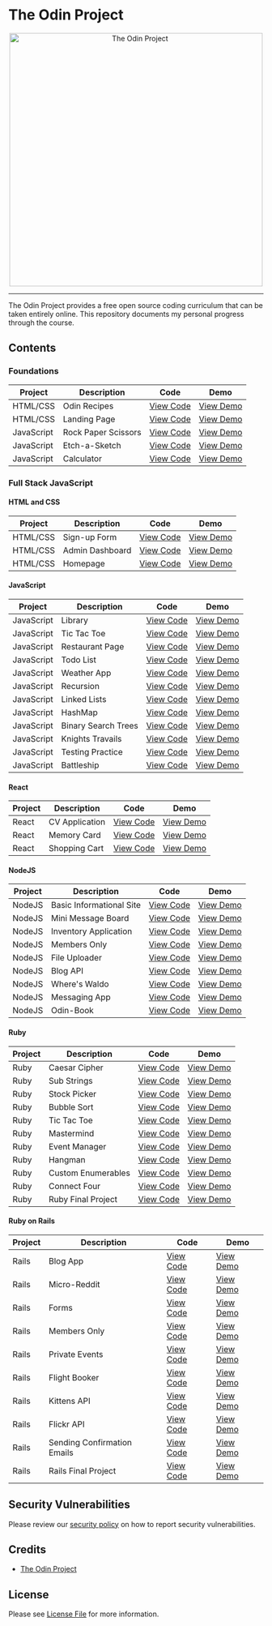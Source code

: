 # The Odin Project

<div align="center">
	<img src="https://github.com/SamHillierDev/theodinproject/blob/main/assets/images/the-odin-project.png?raw=true" alt="The Odin Project" width="500">
</div>

---

The Odin Project provides a free open source coding curriculum that can be taken entirely online. This repository documents my personal progress through the course.

## Contents

### Foundations

| Project    | Description         | Code           | Demo           |
| ---------- | ------------------- | -------------- | -------------- |
| HTML/CSS   | Odin Recipes             | [View Code](https://github.com/SamHillierDev/theodinproject/tree/main/courses/foundations/odin-recipes) | [View Demo](https://samhillierdev.github.io/theodinproject/courses/foundations/odin-recipes) |
| HTML/CSS   | Landing Page        | [View Code](https://github.com/SamHillierDev/theodinproject/tree/main/courses/foundations/landing-page) | [View Demo](https://samhillierdev.github.io/theodinproject/courses/foundations/landing-page/) |
| JavaScript | Rock Paper Scissors | [View Code](#) | [View Demo](#) |
| JavaScript | Etch-a-Sketch       | [View Code](#) | [View Demo](#) |
| JavaScript | Calculator          | [View Code](#) | [View Demo](#) |

### Full Stack JavaScript

#### HTML and CSS

| Project  | Description     | Code           | Demo           |
| -------- | --------------- | -------------- | -------------- |
| HTML/CSS | Sign-up Form    | [View Code](#) | [View Demo](#) |
| HTML/CSS | Admin Dashboard | [View Code](#) | [View Demo](#) |
| HTML/CSS | Homepage        | [View Code](#) | [View Demo](#) |

#### JavaScript

| Project    | Description         | Code           | Demo           |
| ---------- | ------------------- | -------------- | -------------- |
| JavaScript | Library             | [View Code](#) | [View Demo](#) |
| JavaScript | Tic Tac Toe         | [View Code](#) | [View Demo](#) |
| JavaScript | Restaurant Page     | [View Code](#) | [View Demo](#) |
| JavaScript | Todo List           | [View Code](#) | [View Demo](#) |
| JavaScript | Weather App         | [View Code](#) | [View Demo](#) |
| JavaScript | Recursion           | [View Code](#) | [View Demo](#) |
| JavaScript | Linked Lists        | [View Code](#) | [View Demo](#) |
| JavaScript | HashMap             | [View Code](#) | [View Demo](#) |
| JavaScript | Binary Search Trees | [View Code](#) | [View Demo](#) |
| JavaScript | Knights Travails    | [View Code](#) | [View Demo](#) |
| JavaScript | Testing Practice    | [View Code](#) | [View Demo](#) |
| JavaScript | Battleship          | [View Code](#) | [View Demo](#) |

#### React

| Project | Description    | Code           | Demo           |
| ------- | -------------- | -------------- | -------------- |
| React   | CV Application | [View Code](#) | [View Demo](#) |
| React   | Memory Card    | [View Code](#) | [View Demo](#) |
| React   | Shopping Cart  | [View Code](#) | [View Demo](#) |

#### NodeJS

| Project | Description              | Code           | Demo           |
| ------- | ------------------------ | -------------- | -------------- |
| NodeJS  | Basic Informational Site | [View Code](#) | [View Demo](#) |
| NodeJS  | Mini Message Board       | [View Code](#) | [View Demo](#) |
| NodeJS  | Inventory Application    | [View Code](#) | [View Demo](#) |
| NodeJS  | Members Only             | [View Code](#) | [View Demo](#) |
| NodeJS  | File Uploader            | [View Code](#) | [View Demo](#) |
| NodeJS  | Blog API                 | [View Code](#) | [View Demo](#) |
| NodeJS  | Where's Waldo            | [View Code](#) | [View Demo](#) |
| NodeJS  | Messaging App            | [View Code](#) | [View Demo](#) |
| NodeJS  | Odin-Book                | [View Code](#) | [View Demo](#) |

#### Ruby

| Project | Description        | Code           | Demo           |
| ------- | ------------------ | -------------- | -------------- |
| Ruby    | Caesar Cipher      | [View Code](#) | [View Demo](#) |
| Ruby    | Sub Strings        | [View Code](#) | [View Demo](#) |
| Ruby    | Stock Picker       | [View Code](#) | [View Demo](#) |
| Ruby    | Bubble Sort        | [View Code](#) | [View Demo](#) |
| Ruby    | Tic Tac Toe        | [View Code](#) | [View Demo](#) |
| Ruby    | Mastermind         | [View Code](#) | [View Demo](#) |
| Ruby    | Event Manager      | [View Code](#) | [View Demo](#) |
| Ruby    | Hangman            | [View Code](#) | [View Demo](#) |
| Ruby    | Custom Enumerables | [View Code](#) | [View Demo](#) |
| Ruby    | Connect Four       | [View Code](#) | [View Demo](#) |
| Ruby    | Ruby Final Project | [View Code](#) | [View Demo](#) |

#### Ruby on Rails

| Project | Description                 | Code           | Demo           |
| ------- | --------------------------- | -------------- | -------------- |
| Rails   | Blog App                    | [View Code](#) | [View Demo](#) |
| Rails   | Micro-Reddit                | [View Code](#) | [View Demo](#) |
| Rails   | Forms                       | [View Code](#) | [View Demo](#) |
| Rails   | Members Only                | [View Code](#) | [View Demo](#) |
| Rails   | Private Events              | [View Code](#) | [View Demo](#) |
| Rails   | Flight Booker               | [View Code](#) | [View Demo](#) |
| Rails   | Kittens API                 | [View Code](#) | [View Demo](#) |
| Rails   | Flickr API                  | [View Code](#) | [View Demo](#) |
| Rails   | Sending Confirmation Emails | [View Code](#) | [View Demo](#) |
| Rails   | Rails Final Project         | [View Code](#) | [View Demo](#) |

## Security Vulnerabilities

Please review our [security policy](https://github.com/SamHillierDev/theodinproject/security/policy) on how to report security vulnerabilities.

## Credits

- [The Odin Project](https://theodinproject.com/)

## License

Please see [License File](https://github.com/SamHillierDev/theodinproject/blob/main/LICENSE) for more information.

